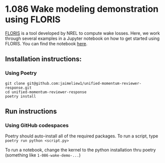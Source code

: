 # 1.086 Wake modeling demonstration using FLORIS

[FLORIS](https://www.nrel.gov/wind/floris.html) is a tool developed by NREL to compute wake losses. 
Here, we work through several examples in a Jupyter notebook on how to get started using FLORIS. 
You can find the notebook [here](https://github.com/kirbyh/1.086_wake_demo/blob/main/src/example.ipynb). 

## Installation instructions: 
### Using Poetry
```
git clone git@github.com:jaimeliew1/unified-momentum-reviewer-response.git
cd unified-momentum-reviewer-response
poetry install
```

## Run instructions
### Using GitHub codespaces
Poetry should auto-install all of the required packages. 
To run a script, type 
`poetry run python <script.py>`

To run a notebook, change the kernel to the python installation thru poetry (something like `1-086-wake-demo-...`)
